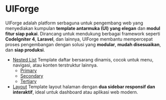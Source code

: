 # **UIForge**

UIForge adalah platform serbaguna untuk pengembang web yang menyediakan kumpulan **template antarmuka (UI) yang elegan** dan **modul fitur siap pakai**. Dirancang untuk mendukung berbagai framework seperti **CodeIgniter 4**, **Laravel**, dan lainnya, UIForge membantu mempercepat proses pengembangan dengan solusi yang **modular**, **mudah disesuaikan**, dan **siap produksi**.

- [Nested List](https://github.com/abdullukmana/UIForge/tree/main/Nested%20List)
  Template daftar bersarang dinamis, cocok untuk menu, navigasi, atau konten terstruktur lainnya.
  - [Primary](https://github.com/abdullukmana/UIForge/tree/main/Nested%20List/primary)
  - [Secondary](https://github.com/abdullukmana/UIForge/tree/main/Nested%20List/secondary)
  - [Tertiary](https://github.com/abdullukmana/UIForge/tree/main/Nested%20List/tertiary)
- [Layout](https://github.com/abdullukmana/UIForge/tree/main/Layout)
  Template layout halaman dengan **dua sidebar responsif dan interaktif**, ideal untuk dashboard atau aplikasi web modern.
